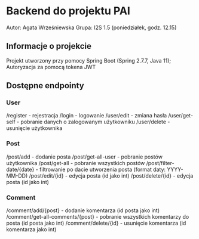 # Backend do projektu PAI

Autor: Agata Wrześniewska
Grupa: I2S 1.5 (poniedziałek, godz. 12.15)

## Informacje o projekcie

Projekt utworzony przy pomocy Spring Boot (Spring 2.7.7, Java 11); 
Autoryzacja za pomocą tokena JWT

## Dostępne endpointy

### User
/register - rejestracja
/login - logowanie
/user/edit - zmiana hasła
/user/get-self - pobranie danych o zalogowanym użytkowniku
/user/delete - usunięcie użytkownika

### Post
/post/add - dodanie posta
/post/get-all-user - pobranie postów użytkownika
/post/get-all - pobranie wszystkich postów
/post/filter-date/{date} - filtrowanie po dacie utworzenia posta (format daty: YYYY-MM-DD)
/post/edit/{id} - edycja posta (id jako int)
/post/delete/{id} - edycja posta (id jako int)

### Comment
/comment/add/{post} - dodanie komentarza (id posta jako int)
/comment/get-all-comments/{post} - pobranie wszystkich komentarzy do posta (id posta jako int)
/comment/delete/{id} - usunięcie komentarza (id komentarza jako int)
